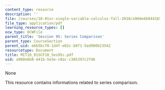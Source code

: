```yaml
---
content_type: resource
description: ''
file: /courses/18-01sc-single-variable-calculus-fall-2010/a960e6b8441b5e3ec8acc385397c2fd6_MIT18_01SCF10_Ses95c.pdf
file_type: application/pdf
learning_resource_types: []
ocw_type: OCWFile
parent_title: 'Session 95: Series Comparison'
parent_type: CourseSection
parent_uid: e6b5bcf0-1d4f-e02c-b8f1-5ed900b23542
resourcetype: Document
title: MIT18_01SCF10_Ses95c.pdf
uid: a960e6b8-441b-5e3e-c8ac-c385397c2fd6
---
```

None

This resource contains informations related to series comparison.